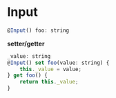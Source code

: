 # Input

```js
@Input() foo: string
```

**setter/getter**

```js
_value: string
@Input() set foo(value: string) {
    this._value = value;
} get foo() {
    return this._value;
}
```

